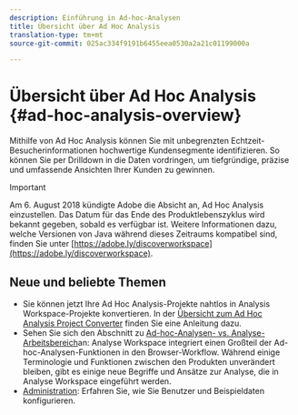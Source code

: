 ```yaml
---
description: Einführung in Ad-hoc-Analysen
title: Übersicht über Ad Hoc Analysis
translation-type: tm+mt
source-git-commit: 025ac334f9191b6455eea0530a2a21c01199000a

---
```



# Übersicht über Ad Hoc Analysis {#ad-hoc-analysis-overview}

Mithilfe von Ad Hoc Analysis können Sie mit unbegrenzten Echtzeit-Besucherinformationen hochwertige Kundensegmente identifizieren. So können Sie per Drilldown in die Daten vordringen, um tiefgründige, präzise und umfassende Ansichten Ihrer Kunden zu gewinnen.

>[!Important]
>Am 6. August 2018 kündigte Adobe die Absicht an, Ad Hoc Analysis einzustellen. Das Datum für das Ende des Produktlebenszyklus wird bekannt gegeben, sobald es verfügbar ist. Weitere Informationen dazu, welche Versionen von Java während dieses Zeitraums kompatibel sind, finden Sie unter [https://adobe.ly/discoverworkspace](https://adobe.ly/discoverworkspace).

## Neue und beliebte Themen

* Sie können jetzt Ihre Ad Hoc Analysis-Projekte nahtlos in Analysis Workspace-Projekte konvertieren. In der [Übersicht zum Ad Hoc Analysis Project Converter](/help/analyze/ad-hoc-analysis/c-aha-project-converter/aha2aw-overview.md) finden Sie eine Anleitung dazu.
* Sehen Sie sich den Abschnitt zu [Ad-hoc-Analysen- vs. Analyse-Arbeitsbereich](/help/analyze/analysis-workspace/workspace-faq/adhocanalysis-vs-analysisworkspace.md)an: Analyse Workspace integriert einen Großteil der Ad-hoc-Analysen-Funktionen in den Browser-Workflow. Während einige Terminologie und Funktionen zwischen den Produkten unverändert bleiben, gibt es einige neue Begriffe und Ansätze zur Analyse, die in Analyse Workspace eingeführt werden.
* [Administration](/help/analyze/ad-hoc-analysis/c-administration.md): Erfahren Sie, wie Sie Benutzer und Beispieldaten konfigurieren.
